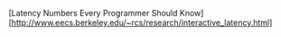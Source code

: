 [Latency Numbers Every Programmer Should Know][http://www.eecs.berkeley.edu/~rcs/research/interactive_latency.html]

